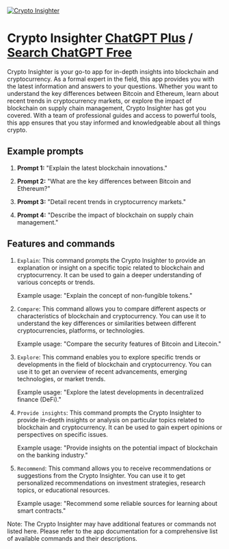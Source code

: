 
[![Crypto Insighter](https://files.oaiusercontent.com/file-oW6kkqPArNkJpZ5tcR4j1sRt?se=2123-10-18T07%3A52%3A19Z&sp=r&sv=2021-08-06&sr=b&rscc=max-age%3D31536000%2C%20immutable&rscd=attachment%3B%20filename%3D72f5d669-5133-419b-a137-96fef771c4e7.png&sig=zzv5NHvUdccZFeiCwK4EQb1e6QqOsT5vC5hW6%2By0vvQ%3D)](https://chat.openai.com/g/g-8DapNiJCQ-crypto-insighter)

# Crypto Insighter [ChatGPT Plus](https://chat.openai.com/g/g-8DapNiJCQ-crypto-insighter) / [Search ChatGPT Free](https://gptcall.net/index.html#/?search=Crypto%20Insighter)

Crypto Insighter is your go-to app for in-depth insights into blockchain and cryptocurrency. As a formal expert in the field, this app provides you with the latest information and answers to your questions. Whether you want to understand the key differences between Bitcoin and Ethereum, learn about recent trends in cryptocurrency markets, or explore the impact of blockchain on supply chain management, Crypto Insighter has got you covered. With a team of professional guides and access to powerful tools, this app ensures that you stay informed and knowledgeable about all things crypto.

## Example prompts

1. **Prompt 1:** "Explain the latest blockchain innovations."

2. **Prompt 2:** "What are the key differences between Bitcoin and Ethereum?"

3. **Prompt 3:** "Detail recent trends in cryptocurrency markets."

4. **Prompt 4:** "Describe the impact of blockchain on supply chain management."

## Features and commands

1. `Explain`: This command prompts the Crypto Insighter to provide an explanation or insight on a specific topic related to blockchain and cryptocurrency. It can be used to gain a deeper understanding of various concepts or trends.

    Example usage: "Explain the concept of non-fungible tokens."

2. `Compare`: This command allows you to compare different aspects or characteristics of blockchain and cryptocurrency. You can use it to understand the key differences or similarities between different cryptocurrencies, platforms, or technologies.

    Example usage: "Compare the security features of Bitcoin and Litecoin."

3. `Explore`: This command enables you to explore specific trends or developments in the field of blockchain and cryptocurrency. You can use it to get an overview of recent advancements, emerging technologies, or market trends.

    Example usage: "Explore the latest developments in decentralized finance (DeFi)."

4. `Provide insights`: This command prompts the Crypto Insighter to provide in-depth insights or analysis on particular topics related to blockchain and cryptocurrency. It can be used to gain expert opinions or perspectives on specific issues.

    Example usage: "Provide insights on the potential impact of blockchain on the banking industry."

5. `Recommend`: This command allows you to receive recommendations or suggestions from the Crypto Insighter. You can use it to get personalized recommendations on investment strategies, research topics, or educational resources.

    Example usage: "Recommend some reliable sources for learning about smart contracts."

Note: The Crypto Insighter may have additional features or commands not listed here. Please refer to the app documentation for a comprehensive list of available commands and their descriptions.


